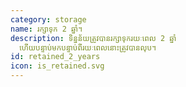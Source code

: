 ```yaml
---
category: storage
name: រក្សាទុក 2 ឆ្នាំ។
description: ទិន្នន័យត្រូវបានរក្សាទុករយៈពេល 2 ឆ្នាំ
  ហើយបន្ទាប់មកបន្ទាប់ពីរយៈពេលនោះត្រូវបានលុប។
id: retained_2_years
icon: is_retained.svg
---
```

